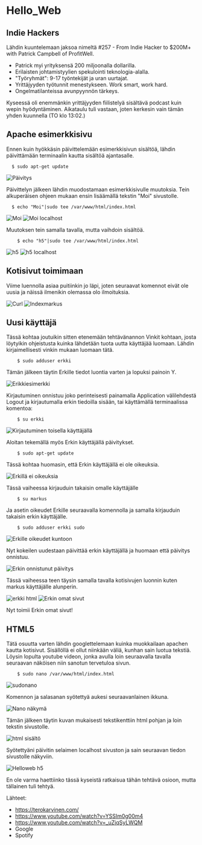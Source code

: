 # Hello_Web

## Indie Hackers
Lähdin kuuntelemaan jaksoa nimeltä #257 - From Indie Hacker to $200M+ with Patrick Campbell of ProfitWell.

- Patrick myi yrityksensä 200 miljoonalla dollarilla.
- Erilaisten johtamistyylien spekulointi teknologia-alalla.
- "Työryhmät": 9-17 työntekijät ja uran uurtajat.
- Yrittäjyyden työtunnit menestykseen. Work smart, work hard.
- Ongelmatilanteissa avunpyynnön tärkeys. 

Kyseessä oli enemmänkin yrittäjyyden fiilistelyä sisältävä podcast kuin wepin hyödyntäminen. Aikataulu tuli vastaan, joten kerkesin vain tämän yhden kuunnella (TO klo 13:02.)

## Apache esimerkkisivu

Ennen kuin hyökkäsin päivittelemään esimerkkisivun sisältöä, lähdin päivittämään terminaalin kautta sisältöä ajantasalle. 

      $ sudo apt-get update
      
![Päivitys](https://user-images.githubusercontent.com/100162043/216265975-f4a06a91-4ad1-4e56-a982-0ea9bb22ef27.jpg)

Päivittelyn jälkeen lähdin muodostamaan esimerkkisivulle muutoksia. Tein alkuperäisen ohjeen mukaan ensin lisäämällä tekstin "Moi" sivustolle. 

      $ echo "Moi"|sudo tee /var/www/html/index.html
      
![Moi](https://user-images.githubusercontent.com/100162043/216267228-9bdb38ab-58df-4adb-93a5-d4f0d5935359.jpg)
![Moi localhost](https://user-images.githubusercontent.com/100162043/216267409-43802f85-0f62-4041-968e-022737c15a24.jpg)

Muutoksen tein samalla tavalla, mutta vaihdoin sisältöä. 

        $ echo "h5"|sudo tee /var/www/html/index.html
        
![h5](https://user-images.githubusercontent.com/100162043/216267611-0c51f288-8787-41ad-bb46-e56841f5a008.jpg)
![h5 localhost](https://user-images.githubusercontent.com/100162043/216267626-0bfdb76a-ebf6-4037-bd27-56bf7cb8bd07.jpg)

## Kotisivut toimimaan

Viime luennolla asiaa puitiinkin jo läpi, joten seuraavat komennot eivät ole uusia ja näissä ilmenikin olemassa olo ilmoituksia. 

![Curl](https://user-images.githubusercontent.com/100162043/216270108-76f364f1-b974-40ae-814a-e77d55a403ed.jpg)
![Indexmarkus](https://user-images.githubusercontent.com/100162043/216270145-bc3d4bd8-c208-46b1-8f84-d2e6cb2d93f0.jpg)

## Uusi käyttäjä

Tässä kohtaa joutuikin sitten etenemään tehtävänannon Vinkit kohtaan, josta löytyikin ohjeistusta kuinka lähdetään tuota uutta käyttäjää luomaan. Lähdin kirjaimellisesti vinkin mukaan luomaan tätä. 

        $ sudo adduser erkki
        
Tämän jälkeen täytin Erkille tiedot luontia varten ja lopuksi painoin Y. 

![Erikkiesimerkki](https://user-images.githubusercontent.com/100162043/216270830-93795dc0-a1ff-495e-a24f-be8cc4581ca2.jpg)

Kirjautuminen onnistuu joko perinteisesti painamalla Application välilehdestä Logout ja kirjautumalla erkin tiedoilla sisään, tai käyttämällä terminaalissa komentoa: 

        $ su erkki

![Kirjautuminen toisella käyttäjällä](https://user-images.githubusercontent.com/100162043/216271546-5a84a1d7-6e29-4baf-a88a-e492a04ace31.jpg)

Aloitan tekemällä myös Erkin käyttäjällä päivitykset. 

        $ sudo apt-get update
        
Tässä kohtaa huomasin, että Erkin käyttäjällä ei ole oikeuksia. 

![Erkillä ei oikeuksia](https://user-images.githubusercontent.com/100162043/216274295-4565866c-d91f-4cfb-b51d-01603e4d677c.jpg)

Tässä vaiheessa kirjauduin takaisin omalle käyttäjälle

        $ su markus

Ja asetin oikeudet Erkille seuraavalla komennolla ja samalla kirjauduin takaisin erkin käyttäjälle. 

        $ sudo adduser erkki sudo
        
![Erkille oikeudet kuntoon](https://user-images.githubusercontent.com/100162043/216274772-348b9b9d-ee22-4056-8204-42eb5694d38c.jpg)

Nyt kokeilen uudestaan päivittää erkin käyttäjällä ja huomaan että päivitys onnistuu. 

![Erkin onnistunut päivitys](https://user-images.githubusercontent.com/100162043/216275512-00989ff0-63df-47dc-94f4-7a3db24c0d1c.jpg)

Tässä vaiheessa teen täysin samalla tavalla kotisivujen luonnin kuten markus käyttäjälle alunperin. 

![erkki html](https://user-images.githubusercontent.com/100162043/216275952-cb7f286d-adf9-4b6e-8664-b3c7d099c43c.jpg)
![Erkin omat sivut](https://user-images.githubusercontent.com/100162043/216275995-8d35899e-bf0f-43a6-861f-3f3848396908.jpg)

Nyt toimii Erkin omat sivut!

## HTML5

Tätä osuutta varten lähdin googlettelemaan kuinka muokkailaan apachen kautta kotisivut. Sisällöllä ei ollut niinkään väliä, kunhan sain luotua tekstiä. Löysin lopulta youtube videon, jonka avulla loin seuraavalla tavalla seuraavan näköisen niin sanotun tervetuloa sivun. 

        $ sudo nano /var/www/html/index.html
        
![sudonano](https://user-images.githubusercontent.com/100162043/216277384-f3a46891-cdd6-4024-ad9b-545f14043eaa.jpg)

Komennon ja salasanan syötettyä aukesi seuraavanlainen ikkuna.

![Nano näkymä](https://user-images.githubusercontent.com/100162043/216277655-65828406-ed17-4640-bae7-ad6597ddbffc.jpg)

Tämän jälkeen täytin kuvan mukaisesti tekstikenttiin html pohjan ja loin tekstin sivustolle. 

![html sisältö](https://user-images.githubusercontent.com/100162043/216277711-28fbb5ca-42e5-46ab-8662-4e01bcca291a.jpg)

Syötettyäni päivitin selaimen localhost sivuston ja sain seuraavan tiedon sivustolle näkyviin. 

![Helloweb h5](https://user-images.githubusercontent.com/100162043/216277879-331fa41c-0115-409a-8c33-4e20ab6fcedf.jpg)

En ole varma haettiinko tässä kyseistä ratkaisua tähän tehtävä osioon, mutta tällainen tuli tehtyä. 

Lähteet: 
- https://terokarvinen.com/
- https://www.youtube.com/watch?v=YSSIm0g00m4
- https://www.youtube.com/watch?v=_uZjqSyLWQM
- Google 
- Spotify


